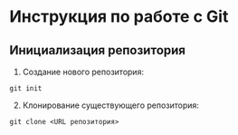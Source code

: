# Инструкция по работе с Git
## Инициализация репозитория
1. Создание нового репозитория:
```
git init
```
2. Клонирование существующего репозитория:
```
git clone <URL репозитория>
```

